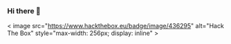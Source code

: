 ### Hi there 👋

< image src="https://www.hackthebox.eu/badge/image/436295" alt="Hack The Box" style="max-width: 256px; display: inline" >

<!--
**mischaduebendorfer/mischaduebendorfer** is a ✨ _special_ ✨ repository because its `README.md` (this file) appears on your GitHub profile.

Here are some ideas to get you started:

- 🔭 I’m currently working on ...
- 🌱 I’m currently learning ...
- 👯 I’m looking to collaborate on ...
- 🤔 I’m looking for help with ...
- 💬 Ask me about ...
- 📫 How to reach me: ...
- 😄 Pronouns: ...
- ⚡ Fun fact: ...
-->
